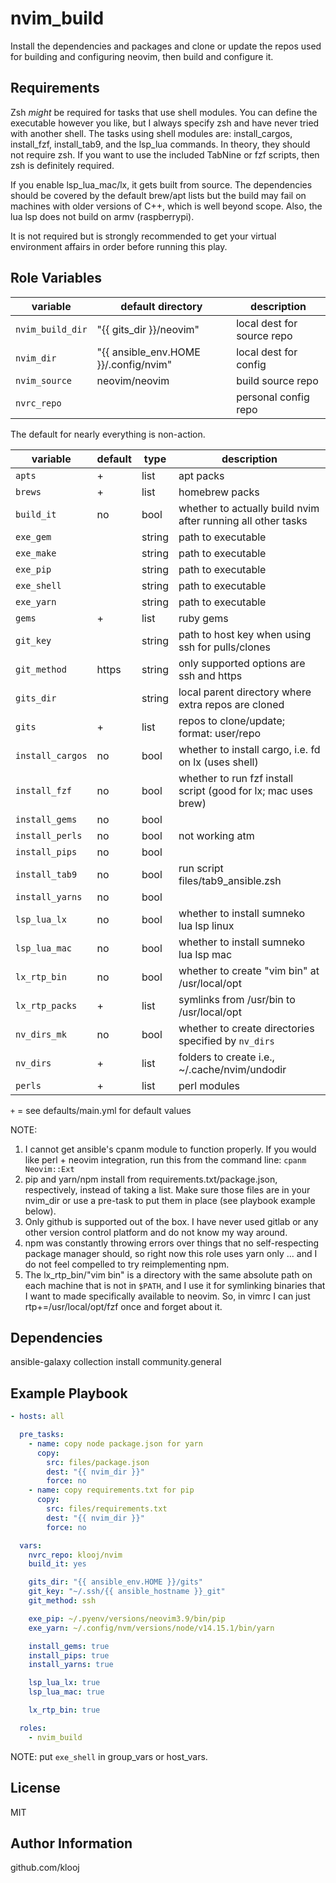 # nvim_build

Install the dependencies and packages and clone or update the repos used for building and configuring neovim, then build and configure it.

## Requirements

Zsh _might_ be required for tasks that use shell modules. You can define the executable however you like, but I always specify zsh and have never tried with another shell. The tasks using shell modules are: install_cargos, install_fzf, install_tab9, and the lsp_lua commands. In theory, they should not require zsh.
If you want to use the included TabNine or fzf scripts, then zsh is definitely required.

If you enable lsp_lua_mac/lx, it gets built from source. The dependencies should be covered by the default brew/apt lists but the build may fail on machines with older versions of C++, which is well beyond scope. Also, the lua lsp does not build on armv (raspberrypi).

It is not required but is strongly recommended to get your virtual environment affairs in order before running this play.

## Role Variables

variable         | default directory                     | description
-----------------|---------------------------------------|------------------------------|
`nvim_build_dir` | "{{ gits_dir }}/neovim"               | local dest for source repo
`nvim_dir`       | "{{ ansible_env.HOME }}/.config/nvim" | local dest for config
`nvim_source`    | neovim/neovim                         | build source repo
`nvrc_repo`      |                                       | personal config repo

The default for nearly everything is non-action.

variable         | default | type   | description
-----------------|---------|--------|----------------------------------------------------------------|
`apts`           | +       | list   | apt packs
`brews`          | +       | list   | homebrew packs
`build_it`       | no      | bool   | whether to actually build nvim after running all other tasks
`exe_gem`        |         | string | path to executable
`exe_make`       |         | string | path to executable
`exe_pip`        |         | string | path to executable
`exe_shell`      |         | string | path to executable
`exe_yarn`       |         | string | path to executable
`gems`           | +       | list   | ruby gems
`git_key`        |         | string | path to host key when using ssh for pulls/clones
`git_method`     | https   | string | only supported options are ssh and https
`gits_dir`       |         | string | local parent directory where extra repos are cloned
`gits`           | +       | list   | repos to clone/update; format: user/repo
`install_cargos` | no      | bool   | whether to install cargo, i.e. fd on lx (uses shell)
`install_fzf`    | no      | bool   | whether to run fzf install script (good for lx; mac uses brew)
`install_gems`   | no      | bool   |
`install_perls`  | no      | bool   | not working atm
`install_pips`   | no      | bool   |
`install_tab9`   | no      | bool   | run script files/tab9_ansible.zsh
`install_yarns`  | no      | bool   |
`lsp_lua_lx`     | no      | bool   | whether to install sumneko lua lsp linux
`lsp_lua_mac`    | no      | bool   | whether to install sumneko lua lsp mac
`lx_rtp_bin`     | no      | bool   | whether to create "vim bin" at /usr/local/opt
`lx_rtp_packs`   | +       | list   | symlinks from /usr/bin to /usr/local/opt
`nv_dirs_mk`     | no      | bool   | whether to create directories specified by `nv_dirs`
`nv_dirs`        | +       | list   | folders to create i.e., ~/.cache/nvim/undodir
`perls`          | +       | list   | perl modules

`+` = see defaults/main.yml for default values


NOTE:
  1. I cannot get ansible's cpanm module to function properly. If you would like perl + neovim integration, run this from the command line: `cpanm Neovim::Ext`
  2. pip and yarn/npm install from requirements.txt/package.json, respectively, instead of taking a list. Make sure those files are in your nvim_dir or use a pre-task to put them in place (see playbook example below).
  3. Only github is supported out of the box. I have never used gitlab or any other version control platform and do not know my way around.
  4. npm was constantly throwing errors over things that no self-respecting package manager should, so right now this role uses yarn only ... and I do not feel compelled to try reimplementing npm.
  5. The lx_rtp_bin/"vim bin" is a directory with the same absolute path on each machine that is not in `$PATH`, and I use it for symlinking binaries that I want to made specifically available to neovim. So, in vimrc I can just rtp+=/usr/local/opt/fzf once and forget about it.

Dependencies
------------

ansible-galaxy collection install community.general

Example Playbook
----------------

```yaml
- hosts: all

  pre_tasks:
    - name: copy node package.json for yarn
      copy:
        src: files/package.json
        dest: "{{ nvim_dir }}"
        force: no
    - name: copy requirements.txt for pip
      copy:
        src: files/requirements.txt
        dest: "{{ nvim_dir }}"
        force: no

  vars:
    nvrc_repo: klooj/nvim
    build_it: yes

    gits_dir: "{{ ansible_env.HOME }}/gits"
    git_key: "~/.ssh/{{ ansible_hostname }}_git"
    git_method: ssh

    exe_pip: ~/.pyenv/versions/neovim3.9/bin/pip
    exe_yarn: ~/.config/nvm/versions/node/v14.15.1/bin/yarn

    install_gems: true
    install_pips: true
    install_yarns: true

    lsp_lua_lx: true
    lsp_lua_mac: true

    lx_rtp_bin: true

  roles:
    - nvim_build
```

NOTE: put `exe_shell` in group_vars or host_vars.

License
-------

MIT

Author Information
------------------

github.com/klooj
